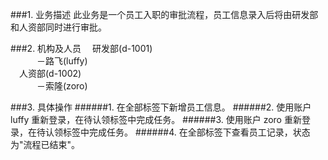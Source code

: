 
###1. 业务描述
此业务是一个员工入职的审批流程，员工信息录入后将由研发部和人资部同时进行审批。

###2. 机构及人员
&emsp;研发部(d-1001)<br/>
&emsp;&emsp;&emsp;－路飞(luffy)<br/>
&emsp;人资部(d-1002)<br/>
&emsp;&emsp;&emsp;－索隆(zoro)

###3. 具体操作
######1. 在全部标签下新增员工信息。
######2. 使用账户 luffy 重新登录，在待认领标签中完成任务。
######3. 使用账户 zoro 重新登录，在待认领标签中完成任务。
######4. 在全部标签下查看员工记录，状态为"流程已结束"。